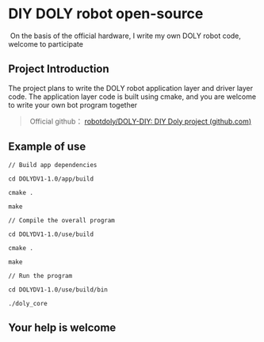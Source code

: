 # DIY DOLY robot open-source 

​    On the basis of the official hardware, I write my own DOLY robot code, welcome to participate

## Project Introduction

   The project plans to write the DOLY robot application layer and driver layer code. The application layer code is built using cmake, and you are welcome to write your own bot program together

> ​    Official github： [robotdoly/DOLY-DIY: DIY Doly project (github.com)](https://github.com/robotdoly/DOLY-DIY)

## Example of use

`// Build app dependencies`

`cd DOLYDV1-1.0/app/build`

`cmake .`

`make`

`// Compile the overall program`

`cd DOLYDV1-1.0/use/build` 

`cmake .`

`make`

`// Run the program`

`cd DOLYDV1-1.0/use/build/bin`

`./doly_core`

## Your help is welcome